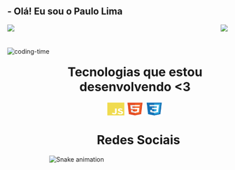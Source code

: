 ##  - Olá! Eu sou o Paulo Lima 
<div>
  
  <img  height="180em" src="https://github-readme-stats.vercel.app/api?username=DevPauloVictorLima&show_icons=true&theme=midnight-purple&include_all_commits=true&count_private=true"/> 
  
  <img align="right" height="180em" src="https://github-readme-stats.vercel.app/api/top-langs/?username=DevPauloVictorLima&layout=compact&langs_count=16&theme=midnight-purple"/>
</div>
<br>

<div  align="center"> 
  <div style="display: inline_block"><br>
    <img align="left" height="250" alt="coding-time" src="code.gif">
    <h1 align="center">Tecnologias que estou desenvolvendo <3</h1>
    <img align="center" height="30" width="40" alt="js-icon"  src="https://raw.githubusercontent.com/devicons/devicon/master/icons/javascript/javascript-plain.svg">
   <img align="center" height="30" width="40" alt="html-icon" src="https://raw.githubusercontent.com/devicons/devicon/master/icons/html5/html5-original.svg">
    <img align="center" height="30" width="40" alt="css-icon" src="https://raw.githubusercontent.com/devicons/devicon/master/icons/css3/css3-original.svg"> 
   </div>
   <h1 align="center">Redes Sociais</h1>
   
</div>

![Snake animation](https://github.com/DevPauloVictorLima/DevPauloVictorLima/blob/output/github-contribution-grid-snake.svg)
